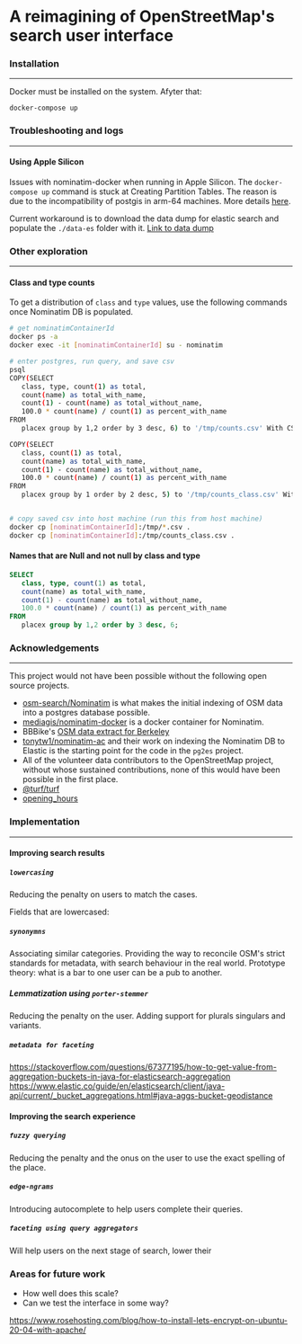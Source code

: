 # A reimagining of OpenStreetMap's search user interface

### Installation
---

Docker must be installed on the system. Afyter that: 

```
docker-compose up
```

### Troubleshooting and logs
---

#### Using Apple Silicon
Issues with nominatim-docker when running in Apple Silicon. The `docker-compose up` command is stuck at Creating Partition Tables. The reason is due to the incompatibility of postgis in arm-64 machines. More details [here](https://github.com/postgis/docker-postgis/issues/216).

Current workaround is to download the data dump for elastic search and populate the `./data-es` folder with it. [Link to data dump](#)


### Other exploration
---

#### Class and type counts

To get a distribution of `class` and `type` values, use the following commands once Nominatim DB is populated.

```sh
# get nominatimContainerId
docker ps -a
docker exec -it [nominatimContainerId] su - nominatim

# enter postgres, run query, and save csv
psql
COPY(SELECT
   class, type, count(1) as total,
   count(name) as total_with_name,
   count(1) - count(name) as total_without_name,
   100.0 * count(name) / count(1) as percent_with_name
FROM
   placex group by 1,2 order by 3 desc, 6) to '/tmp/counts.csv' With CSV DELIMITER ',' HEADER;

COPY(SELECT
   class, count(1) as total,
   count(name) as total_with_name,
   count(1) - count(name) as total_without_name,
   100.0 * count(name) / count(1) as percent_with_name
FROM
   placex group by 1 order by 2 desc, 5) to '/tmp/counts_class.csv' With CSV DELIMITER ',' HEADER;


# copy saved csv into host machine (run this from host machine) 
docker cp [nominatimContainerId]:/tmp/*.csv .
docker cp [nominatimContainerId]:/tmp/counts_class.csv .

```

#### Names that are Null and not null by class and type

```sql
SELECT
   class, type, count(1) as total,
   count(name) as total_with_name,
   count(1) - count(name) as total_without_name,
   100.0 * count(name) / count(1) as percent_with_name
FROM
   placex group by 1,2 order by 3 desc, 6;
```


### Acknowledgements
---
This project would not have been possible without the following open source projects.

- [osm-search/Nominatim](https://github.com/osm-search/Nominatim) is what makes the initial indexing of OSM data into a postgres database possible.
- [mediagis/nominatim-docker](https://github.com/mediagis/nominatim-docker) is a docker container for Nominatim.
- BBBike's [OSM data extract for Berkeley](https://download.bbbike.org/osm/bbbike/Berkeley/)
- [tonytw1/nominatim-ac](https://github.com/tonytw1/nominatim-ac) and their work on indexing the Nominatim DB to Elastic is the starting point for the code in the `pg2es` project.
- All of the volunteer data contributors to the OpenStreetMap project, without whose sustained contributions, none of this would have been possible in the first place.
- [@turf/turf](https://www.npmjs.com/package/@turf/turf)
- [opening_hours](https://github.com/opening-hours/opening_hours.js)



### Implementation
---

#### Improving search results

##### `lowercasing`
Reducing the penalty on users to match the cases.

Fields that are lowercased:



##### `synonymns`
Associating similar categories.
Providing the way to reconcile OSM's strict standards for metadata, with search behaviour in the real world. Prototype theory: what is a bar to one user can be a pub to another.

##### Lemmatization using `porter-stemmer`
Reducing the penalty on the user. Adding support for plurals singulars and variants.


##### `metadata for faceting`

https://stackoverflow.com/questions/67377195/how-to-get-value-from-aggregation-buckets-in-java-for-elasticsearch-aggregation
https://www.elastic.co/guide/en/elasticsearch/client/java-api/current/_bucket_aggregations.html#java-aggs-bucket-geodistance


#### Improving the search experience

##### `fuzzy querying`
Reducing the penalty and the onus on the user to use the exact spelling of the place.

##### `edge-ngrams`
Introducing autocomplete to help users complete their queries.

##### `faceting using query aggregators`
Will help users on the next stage of search, lower their 


### Areas for future work

- How well does this scale?
- Can we test the interface in some way?


https://www.rosehosting.com/blog/how-to-install-lets-encrypt-on-ubuntu-20-04-with-apache/